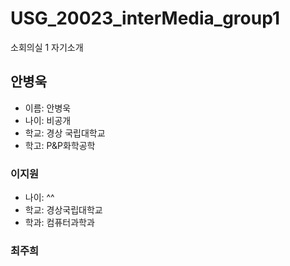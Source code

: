 # USG_20023_interMedia_group1
소회의실 1 자기소개
## 안병욱
- 이름: 안병욱
- 나이: 비공개
- 학교: 경상 국립대학교
- 학고: P&P화학공학 

### 이지원
- 나이: ^^
- 학교: 경상국립대학교
- 학과: 컴퓨터과학과

### 최주희
